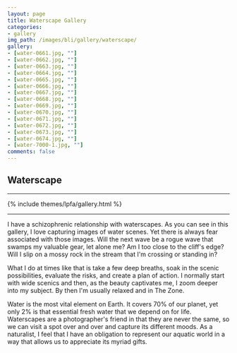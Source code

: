 ```yaml
---
layout: page
title: Waterscape Gallery
categories:
- gallery
img_path: /images/bli/gallery/waterscape/
gallery:
- [water-0661.jpg, ""]
- [water-0662.jpg, ""]
- [water-0663.jpg, ""]
- [water-0664.jpg, ""]
- [water-0665.jpg, ""]
- [water-0666.jpg, ""]
- [water-0667.jpg, ""]
- [water-0668.jpg, ""]
- [water-0669.jpg, ""]
- [water-0670.jpg, ""]
- [water-0671.jpg, ""]
- [water-0672.jpg, ""]
- [water-0673.jpg, ""]
- [water-0674.jpg, ""]
- [water-7000-1.jpg, ""]
comments: false
---
```


## Waterscape

---

{% include themes/lpfa/gallery.html %}

---

I have a schizophrenic relationship with waterscapes. As you can see in this gallery, I love capturing images of water scenes. Yet there is always fear associated with those images. Will the next wave be a rogue wave that swamps my valuable gear, let alone me? Am I too close to the cliff's edge? Will I slip on a mossy rock in the stream that I'm crossing or standing in?

What I do at times like that is take a few deep breaths, soak in the scenic possibilities, evaluate the risks, and create a plan of action. I normally start with wide scenics and then, as the beauty captivates me, I zoom deeper into my subject. By then I'm usually relaxed and in The Zone.

Water is the most vital element on Earth. It covers 70% of our planet, yet only 2% is that essential fresh water that we depend on for life. Waterscapes are a photographer's friend in that they are never the same, so we can visit a spot over and over and capture its different moods. As a naturalist, I feel that I have an obligation to represent our aquatic world in a way that allows us to appreciate its myriad gifts.